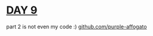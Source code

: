 # [DAY 9](https://adventofcode.com/2024/day/9)

part 2 is not even my code :)
[github.com/purple-affogato](https://github.com/purple-affogato)
